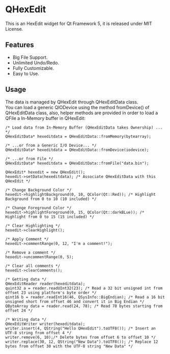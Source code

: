 QHexEdit
========

This is an HexEdit widget for Qt Framework 5, it is released under MIT License.

Features
-----
- Big File Support.
- Unlimited Undo/Redo.
- Fully Customizable.
- Easy to Use.

Usage
-----
The data is managed by QHexEdit through QHexEditData class.<br>
You can load a generic QIODevice using the method fromDevice() of QHexEditData class, also, helper methods are provided in order to load a QFile a In-Memory buffer in QHexEdit:<br>
```
/* Load data from In-Memory Buffer (QHexEditData takes Ownership) ... */
QHexEditData* hexeditdata = QHexEditData::fromMemory(bytearray);

/* ...or from a Generic I/O Device... */
QHexEditData* hexeditdata = QHexEditData::fromDevice(iodevice);

/* ...or from File */
QHexEditData* hexeditdata = QHexEditData::fromFile("data.bin");

QHexEdit* hexedit = new QHexEdit();
hexedit->setData(hexeditdata); /* Associate QHexEditData with this QHexEdit */

/* Change Background Color */
hexedit->highlightBackground(0, 10, QColor(Qt::Red)); /* Highlight Background from 0 to 10 (10 included) */

/* Change Foreground Color */
hexedit->highlightForeground(0, 15, QColor(Qt::darkBLue)); /* Highlight from 0 to 15 (15 included) */

/* Clear Highlighting */
hexedit->clearHighlight();

/* Apply Comment */
hexedit->commentRange(0, 12, "I'm a comment!");

/* Remove a comment */
hexedit->uncommentRange(0, 5);

/* Clear all comments */
hexedit->clearComments();

/* Getting data */
QHexEditReader reader(hexeditdata);
quint32 a = reader.readUInt32(23); /* Read a 32 bit unsigned int from offset 23 using platform's byte order */
qint16 b = reader.readInt16(46, QSysInfo::BigEndian); /* Read a 16 bit unsigned short from offset 46 and convert it in Big Endian */
QByteArray data = reader.read(24, 78); /* Read 78 bytes starting from offset 24 */

/* Writing data */
QHexEditWriter writer(hexeditdata);
writer.insert(4, QString("Hello QHexEdit").toUTF8()); /* Insert an UTF-8 string from offset 4 */
writer.remove(6, 10);/* Delete bytes from offset 6 to offset 10 */
writer.replace(30, 12, QString("New Data").toUTF8()); /* Replace 12 bytes from offset 30 with the UTF-8 string "New Data" */

```